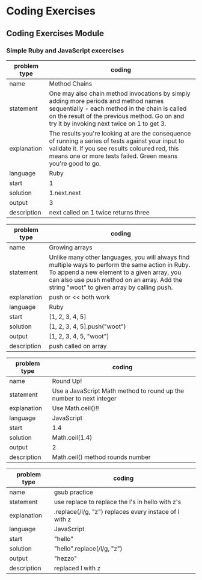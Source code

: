 Coding Exercises
================================================================================

## Coding Exercises Module

### Simple Ruby and JavaScript excercises

| problem type | coding                                         
|--------------|--------------------------------------------------------
| name         | Method Chains
| statement    | One may also chain method invocations by simply adding more periods and method names sequentially - each method in the chain is called on the result of the previous method. Go on and try it by invoking next twice on 1 to get 3.
| explanation  | The results you're looking at are the consequence of running a series of tests against your input to validate it. If you see results coloured red, this means one or more tests failed. Green means you're good to go.
| language     | Ruby
| start        | 1
| solution     | 1.next.next
| output       | 3
| description  | next called on 1 twice returns three


| problem type | coding                                         
|--------------|--------------------------------------------------------
| name         | Growing arrays
| statement    | Unlike many other languages, you will always find multiple ways to perform the same action in Ruby. To append a new element to a given array, you can also use push method on an array. Add the string "woot" to given array by calling push.
| explanation  | push or << both work
| language     | Ruby
| start        | [1, 2, 3, 4, 5]
| solution     | [1, 2, 3, 4, 5].push("woot")
| output       | [1, 2, 3, 4, 5, "woot"]
| description  | push called on array


| problem type | coding                                         
|--------------|--------------------------------------------------------
| name         | Round Up!
| statement    | Use a JavaScript Math method to round up the number to next integer
| explanation  | Use Math.ceil()!!
| language     | JavaScript
| start        | 1.4
| solution     | Math.ceil(1.4)
| output       | 2
| description  | Math.ceil() method rounds number

| problem type | coding                                         
|--------------|--------------------------------------------------------
| name         | gsub practice
| statement    | use replace to replace the l's in hello with z's
| explanation  | .replace(/l/g, "z") replaces every instace of l with z
| language     | JavaScript
| start        | "hello"
| solution     | "hello".replace(/l/g, "z")
| output       | "hezzo"
| description  | replaced l with z

